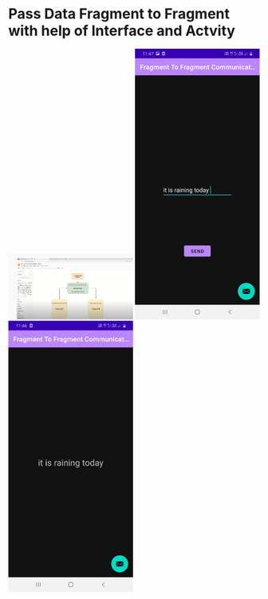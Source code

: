 # Pass Data Fragment to Fragment with help of Interface and Actvity

<img src = "screenshot/screen.png" width = "250" />  
<img src = "screenshot/screen1.jpeg" width = "250" />  
<img src = "screenshot/screen2.jpeg" width = "250" />  
